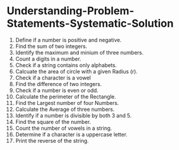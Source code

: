 # Understanding-Problem-Statements-Systematic-Solution

1. Define if a number is positive and negative.
2. Find the sum of two integers.
3. Identify the maximum and minium of three numbers.
4. Count a digits in a number.
5. Check if a string contains only alphabets.
6. Calcuate the area of circle with a given Radius (r).
7. Check if a character is a vowel
8. Find the difference of two integers.
9. Check if a number is even or odd.
10. Calculate the perimeter of the Rectangle.
11. Find the Largest number of four Numbers.
12. Calculate the Average of three numbers.
13. Identify if a number is divisible by both 3 and 5.
14. Find the square of the number.
15. Count the number of vowels in a string.
16. Determine if a character is a uppercase letter.
17. Print the reverse of the string.



